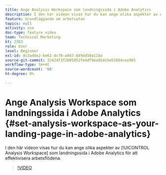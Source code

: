 ```yaml
---
title: Ange Analysis Workspace som landningssida i Adobe Analytics
description: I den här videon visas hur du kan ange olika aspekter av Analysis Workspace som landningssida i Adobe Analytics för att effektivisera arbetsflödena.
feature: Grundläggande om arbetsytan
topics: null
activity: use
doc-type: feature video
team: Technical Marketing
kt: 2363
role: User
level: Beginner
exl-id: dc3adde2-be62-4c78-a047-849dd50a118a
source-git-commit: 32424f3f2b05952fe4df9ea91dcbe51684cee905
workflow-type: tm+mt
source-wordcount: '66'
ht-degree: 0%

---
```


# Ange Analysis Workspace som landningssida i Adobe Analytics {#set-analysis-workspace-as-your-landing-page-in-adobe-analytics}

I den här videon visas hur du kan ange olika aspekter av [!UICONTROL Analysis Workspace] som landningssida i Adobe Analytics för att effektivisera arbetsflödena.

>[!VIDEO](https://video.tv.adobe.com/v/25459/?quality=12)
